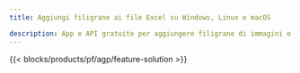 ```yaml
---
title: Aggiungi filigrane ai file Excel su Windows, Linux e macOS 

description: App e API gratuite per aggiungere filigrane di immagini o testo su file XLS, XLSX e ODS
---
```

{{< blocks/products/pf/agp/feature-solution >}} 

